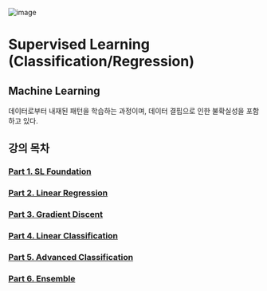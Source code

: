  ![image](https://user-images.githubusercontent.com/39285147/178138881-206e2940-158f-4114-98cd-698cce6b4ace.png)
 # Supervised Learning (Classification/Regression)

 ## Machine Learning
데이터로부터 내재된 패턴을 학습하는 과정이며, 데이터 결핍으로 인한 불확실성을 포함하고 있다.

## 강의 목차 
### [Part 1. SL Foundation](https://github.com/EricChoii/lg-ai-auto-driving-radar-sensor/blob/main/supervised-learning/sl-foundation.md)
### [Part 2. Linear Regression](https://github.com/EricChoii/lg-ai-auto-driving-radar-sensor/blob/main/supervised-learning/linear-regression.md)
### [Part 3. Gradient Discent](https://github.com/EricChoii/lg-ai-auto-driving-radar-sensor/blob/main/supervised-learning/gradient-discent.md)
### [Part 4. Linear Classification](https://github.com/EricChoii/lg-ai-auto-driving-radar-sensor/blob/main/supervised-learning/linear-classification.md)
### [Part 5. Advanced Classification](https://github.com/EricChoii/lg-ai-auto-driving-radar-sensor/blob/main/supervised-learning/advanced-classification.md)
### [Part 6. Ensemble](https://github.com/EricChoii/lg-ai-auto-driving-radar-sensor/blob/main/supervised-learning/ensemble.md)
